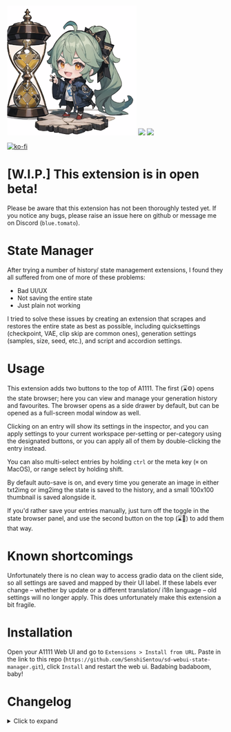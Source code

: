 <img src="https://github.com/SenshiSentou/sd-webui-state-manager/blob/V2.0-beta/toma-chan.png" width="300">

<img src="https://github.com/SenshiSentou/sd-webui-state-manager/blob/main/preview-docked.png" width="400" />
<img src="https://github.com/SenshiSentou/sd-webui-state-manager/blob/main/preview-modal.png" width="400" />

[![ko-fi](https://ko-fi.com/img/githubbutton_sm.svg)](https://ko-fi.com/J3J81VHA2)

# [W.I.P.] This extension is in open beta!

Please be aware that this extension has not been thoroughly tested yet. If you notice any bugs, please raise an issue here on github or message me on Discord (`blue.tomato`).

# State Manager

After trying a number of history/ state management extensions, I found they all suffered from one of more of these problems:

- Bad UI/UX
- Not saving the entire state
- Just plain not working

I tried to solve these issues by creating an extension that scrapes and restores the entire state as best as possible, including quicksettings (checkpoint, VAE, clip skip are common ones), generation settings (samples, size, seed, etc.), and script and accordion settings.

# Usage

This extension adds two buttons to the top of A1111. The first (⌛⚙) opens the state browser; here you can view and manage your generation history and favourites. The browser opens as a side drawer by default, but can be opened as a full-screen modal window as well.

Clicking on an entry will show its settings in the inspector, and you can apply settings to your current workspace per-setting or per-category using the designated buttons, or you can apply all of them by double-clicking the entry instead.

You can also multi-select entries by holding `ctrl` or the meta key (`⌘` on MacOS), or range select by holding shift.

By default auto-save is on, and every time you generate an image in either txt2img or img2img the state is saved to the history, and a small 100x100 thumbnail is saved alongside it.

If you'd rather save your entries manually, just turn off the toggle in the state browser panel, and use the second button on the top (⌛💾) to add them that way.

# Known shortcomings

Unfortunately there is no clean way to access gradio data on the client side, so all settings are saved and mapped by their UI label. If these labels ever change – whether by update or a different translation/ i18n language – old settings will no longer apply. This does unfortunately make this extension a bit fragile.

# Installation

Open your A1111 Web UI and go to `Extensions > Install from URL`. Paste in the link to this repo (`https://github.com/SenshiSentou/sd-webui-state-manager.git`), click `Install` and restart the web ui. Badabing badaboom, baby!

# Changelog

<details>
  <summary>Click to expand</summary>
  
  ## 2.0
  - Completely overhauled the way settings are saved and loaded (much more robust now) **V2.0 is NOT backwards compatible with V1**
  - Added settings panel (`Settings > State Manager`) that contains:
    - Option to save entries in either a browser's Indexed DB, or a shared .txt file 
    - Tools to migrate data between the different save locations
  - Added API. Mostly meant for internal use, but also contains a `/version` endpoint and some other programmatic access. See `[a1111 ip]:[port]/docs`
  - Made data store more efficiently
  - Improved (error) logging
  - Fixed "delete entry" button not working
  - Ported the code to typescript
</details>